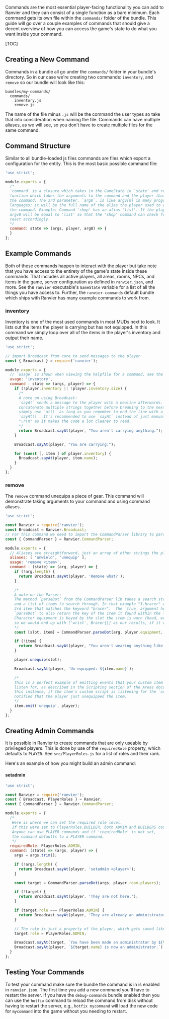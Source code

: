 Commands are the most essential player-facing functionality you can add to Ranvier and they can consist of a single function as a bare minimum. Each
command gets its own file within the `commands/` folder of the bundle. This guide will go over a couple examples of
commands that should give a decent overview of how you can access the game's state to do what you want inside your command.

[TOC]

## Creating a New Command

Commands in a bundle all go under the `commands/` folder in your bundle's directory. So in our case we're creating two
commands: `inventory`, and `remove` so our bundle will look like this:

```
bundles/my-commands/
  commands/
    inventory.js
    remove.js
```

The name of the file minus `.js` will be the command the user types so take that into consideration when naming the
file. Commands can have multiple aliases, as we will see, so you don't have to create multiple files for the same command.

## Command Structure

Similar to all bundle-loaded js files commands are files which export a configuration for the entity. This is the most
basic possible command file:

```javascript
'use strict';

module.exports = {
  /*
  `command` is a closure which takes in the GameState in `state` and returns a
  function which takes the arguments to the command and the player that executed
  the command. The 3rd parameter, `arg0`, is like argv[0] in many programming
  languages; it will be the full name of the alias the player used to execute
  the command. Example: Command 'shop' has an alias 'list'. If the player types 'lis',
  argv0 will be equal to 'list' so that the 'shop' command can check for it and
  react accordingly.
  */
  command: state => (args, player, arg0) => {
  }
};
```

## Example Commands

Both of these commands happen to interact with the player but take note that you have access to the entirety of the game's
state inside these commands. That includes all active players, all areas, rooms, NPCs, and items in the game, server
configuration as defined in `ranvier.json`, and more. See the `ranvier` executable's `GameState` variable for a list of
all the things you have access to. Further, the `ranvier-commands` default bundle which ships with Ranvier has many example
commands to work from.

### inventory

Inventory is one of the most used commands in most MUDs next to look. It lists out the items the player is carrying but
has not equipped. In this command we simply loop over all of the items in the player's inventory and output their name.

```javascript
'use strict';

// import Broadcast from core to send messages to the player
const { Broadcast } = require('ranvier');

module.exports = {
  // `usage` is shown when viewing the helpfile for a command, see the Helpfiles section for more detail
  usage: 'inventory',
  command : state => (args, player) => {
    if (!player.inventory || !player.inventory.size) {
      /*
      A note on using Broadcast:
      `sayAt` sends a message to the player with a newline afterwards. If you need to
      concatenate multiple strings together before breaking to the next line you can
      simply use `at()` as long as you remember to end the line with a newline using
      `sayAt()`. It's recommended to use `sayAt` instead of just manually appending
      "\r\n" as it makes the code a lot cleaner to read.
      */
      return Broadcast.sayAt(player, "You aren't carrying anything.");
    }

    Broadcast.sayAt(player, "You are carrying:");

    for (const [, item ] of player.inventory) {
      Broadcast.sayAt(player, item.name);
    }
  }
};
```

### remove

The `remove` command unequips a piece of gear. This command will demonstrate taking arguments to your command and using
command aliases.

```javascript
'use strict';

const Ranvier = require('ranvier');
const Broadcast = Ranvier.Broadcast;
// For this command we need to import the CommandParser library to parse the argument to `remove`
const { CommandParser } = Ranvier.CommandParser;

module.exports = {
  // Aliases are straightforward, just an array of other strings the player can type to call this command
  aliases: [ 'unwield', 'unequip' ],
  usage: 'remove <item>',
  command : (state) => (arg, player) => {
    if (!arg.length) {
      return Broadcast.sayAt(player, 'Remove what?');
    }

    /*
    A note on the Parser:
    The method `parseDot` from the CommandParser lib takes a search string like "3.bracer"
    and a list of items to search through. In that example "3.bracer" would find the
    3rd item that matches the keyword "bracer".  The `true` argument here just tells
    `parseDot` to also return the key of the item it found within the list as
    Character equipment is keyed by the slot the item is worn (head, wrist, etc.),
    so we would end up with ['wrist', Bracer{}] as our results, if it were found.
    */
    const [slot, item] = CommandParser.parseDot(arg, player.equipment, true);

    if (!item) {
      return Broadcast.sayAt(player, "You aren't wearing anything like that.");
    }

    player.unequip(slot);

    Broadcast.sayAt(player, `Un-equipped: ${item.name}`);

    /*
    This is a perfect example of emitting events that your custom item scripts will
    listen for, as described in the Scripting section of the Areas documentation. In
    this instance, if the item's custom script is listening for the `unequip` event, it will be
    notified that the player just unequipped the item.
    */
    item.emit('unequip', player);
  }
};
```

## Creating Admin Commands

It is possible in Ranvier to create commands that are only useable by privileged players. This is done by use of the `requiredRole` property, which defaults to `PLAYER`. See `src/PlayerRoles.js` for a list of roles and their rank.

Here's an example of how you might build an admin command:

#### setadmin

```javascript
'use strict';

const Ranvier = require('ranvier');
const { Broadcast, PlayerRoles } = Ranvier;
const { CommandParser } = Ranvier.CommandParser;

module.exports = {
  /*
   Here is where we can set the required role level.
   If this were set to PlayerRoles.BUILDER, both ADMIN and BUILDERS could use it.
   Anyone can use PLAYER commands and if 'requiredRole' is not set,
   the command defaults to a PLAYER command.
   */
  requiredRole: PlayerRoles.ADMIN,
  command: (state) => (args, player) => {
    args = args.trim();

    if (!args.length) {
      return Broadcast.sayAt(player, 'setadmin <player>');
    }

    const target = CommandParser.parseDot(args, player.room.players);

    if (!target) {
      return Broadcast.sayAt(player, 'They are not here.');
    }

    if (target.role === PlayerRoles.ADMIN) {
      return Broadcast.sayAt(player, 'They are already an administrator.');
    }

    // The role is just a property of the player, which gets saved like any other.
    target.role = PlayerRoles.ADMIN;

    Broadcast.sayAt(target, `You have been made an administrator by ${this.name}.`);
    Broadcast.sayAt(player, `${target.name} is now an administrator.`);
  }
};
```

## Testing Your Commands

To test your command make sure the bundle the command is in is enabled in `ranvier.json`. The first time you add a new
command you'll have to restart the server. If you have the `debug-commands` bundle enabled then you can use the `hotfix`
command to reload the command from disk without having to restart the server, e.g., `hotfix mycommand` will load the new
code for `mycommand` into the game without you needing to restart.
